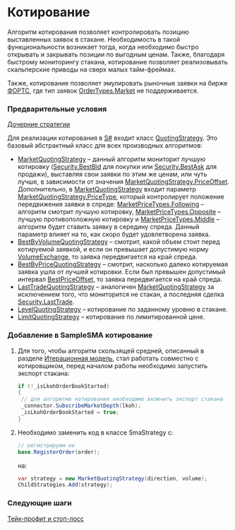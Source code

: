 # Котирование

Алгоритм котирования позволяет контролировать позицию выставленных заявок в стакане. Необходимость в такой функциональности возникает тогда, когда необходимо быстро открывать и закрывать позиции по выгодным ценам. Также, благодаря быстрому мониторингу стакана, котирование позволяет реализовывать скальперские приводы на сверх малых тайм\-фреймах. 

Также, котирование позволяет эмулировать рыночные заявки на бирже [ФОРТС](https://moex.com/ru/derivatives/), где тип заявок [OrderTypes.Market](xref:StockSharp.Messages.OrderTypes.Market) не поддерживается. 

### Предварительные условия

[Дочерние стратегии](StrategyChilds.md)

Для реализации котирования в [S\#](StockSharpAbout.md) входит класс [QuotingStrategy](xref:StockSharp.Algo.Strategies.Quoting.QuotingStrategy). Это базовый абстрактный класс для всех производных алгоритмов: 

- [MarketQuotingStrategy](xref:StockSharp.Algo.Strategies.Quoting.MarketQuotingStrategy) – данный алгоритм мониторит лучшую котировку ([Security.BestBid](xref:StockSharp.BusinessEntities.Security.BestBid) для покупки или [Security.BestAsk](xref:StockSharp.BusinessEntities.Security.BestAsk) для продажи), выставляя свои заявки по этим же ценам, или чуть лучше, в зависимости от значения [MarketQuotingStrategy.PriceOffset](xref:StockSharp.Algo.Strategies.Quoting.MarketQuotingStrategy.PriceOffset). Дополнительно, в [MarketQuotingStrategy](xref:StockSharp.Algo.Strategies.Quoting.MarketQuotingStrategy) входит параметр [MarketQuotingStrategy.PriceType](xref:StockSharp.Algo.Strategies.Quoting.MarketQuotingStrategy.PriceType), который контролирует положение передвижения заявки в спреде: [MarketPriceTypes.Following](xref:StockSharp.Algo.MarketPriceTypes.Following) – алгоритм смотрит лучшую котировку, [MarketPriceTypes.Opposite](xref:StockSharp.Algo.MarketPriceTypes.Opposite) – лучшую противоположную котировку и [MarketPriceTypes.Middle](xref:StockSharp.Algo.MarketPriceTypes.Middle) – алгоритм будет ставить заявку в середину спреда. Данный параметр влияет на то, как скоро будет удовлетворена заявка. 
- [BestByVolumeQuotingStrategy](xref:StockSharp.Algo.Strategies.Quoting.BestByVolumeQuotingStrategy) – смотрит, какой объем стоит перед котируемой заявкой, и если он превышает допустимую норму [VolumeExchange](xref:StockSharp.Algo.Strategies.Quoting.BestByVolumeQuotingStrategy.VolumeExchange), то заявка передвигается на край спреда. 
- [BestByPriceQuotingStrategy](xref:StockSharp.Algo.Strategies.Quoting.BestByPriceQuotingStrategy) – смотрит, насколько далеко котируемая заявка ушла от лучшей котировки. Если был превышен допустимый интервал [BestPriceOffset](xref:StockSharp.Algo.Strategies.Quoting.BestByPriceQuotingStrategy.BestPriceOffset), то заявка передвигается на край спреда. 
- [LastTradeQuotingStrategy](xref:StockSharp.Algo.Strategies.Quoting.LastTradeQuotingStrategy) – аналогичен [MarketQuotingStrategy](xref:StockSharp.Algo.Strategies.Quoting.MarketQuotingStrategy) за исключением того, что мониторится не стакан, а последняя сделка [Security.LastTrade](xref:StockSharp.BusinessEntities.Security.LastTrade). 
- [LevelQuotingStrategy](xref:StockSharp.Algo.Strategies.Quoting.LevelQuotingStrategy) – котирование по заданному уровню в стакане. 
- [LimitQuotingStrategy](xref:StockSharp.Algo.Strategies.Quoting.LimitQuotingStrategy) – котирование по лимитированной цене. 

### Добавление в SampleSMA котирование

1. Для того, чтобы алгоритм скользящей средней, описанный в разделе [Итерационная модель](StrategyCreate.md), стал работать совместно с котировщиком, перед началом работы необходимо запустить экспорт стакана:

   ```cs
   if (!_isLkohOrderBookStarted)
   {
   	// для алгоритма котирования необходимо включить экспорт стакана
   	_connector.SubscribeMarketDepth(lkoh);
   	_isLkohOrderBookStarted = true;
   }
   ```
2. Необходимо заменить код в классе SmaStrategy c:

   ```cs
   // регистрируем ее
   base.RegisterOrder(order);
   ```

   на: 

   ```cs
   var strategy = new MarketQuotingStrategy(direction, volume);
   ChildStrategies.Add(strategy);
   ```

### Следующие шаги

[Тейк\-профит и стоп\-лосс](StrategyProtective.md)
